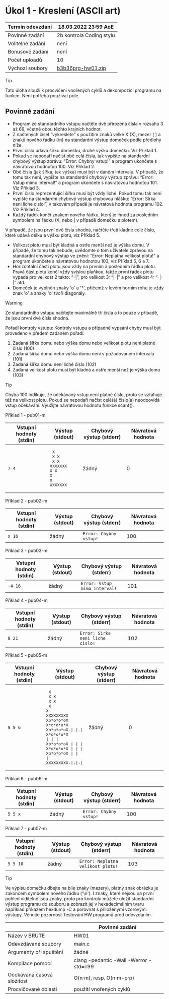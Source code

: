 # Úkol 1 - Kreslení (ASCII art)


| Termín odevzdání | 18.03.2022 23:59 AoE                         |
|------------------|----------------------------------------------|
| Povinné zadání   | 2b kontrola Coding stylu                     |
| Volitelné zadání | není                                         |
| Bonusové zadání  | není                                         |
| Počet uploadů    | 10                                           |
| Výchozí soubory  | [b3b36prg-hw01.zip](files/b3b36prg-hw01.zip) |


> [!TIP]
> Tato úloha slouží k procvičení vnořených cyklů a dekompozici programu na funkce. Není potřeba používat pole.



## Povinné zadání
- Program ze standardního vstupu načtěte dvě přirozená čísla v rozsahu 3 až 69, včetně obou těchto krajních hodnot.
- Z načtených čísel “vykreslete” s použitím znaků velké X (X), mezer ( ) a znaků nového řádku (\n) na standardní výstup domeček podle předlohy níže.
- První číslo udává šířku domečku, druhé výšku domečku. Viz Příklad 1.
- Pokud se nepodaří načíst obě celá čísla, tak vypište na standardní chybový výstup zprávu: “Error: Chybny vstup!” a program ukončete s návratovou hodnotou 100. Viz Příklad 2.
- Obě čísla (jak šířka, tak výška) musí být v daném intervalu. V případě, že tomu tak není, vypište na standardní chybový výstup zprávu: “Error: Vstup mimo interval!” a program ukončete s návratovou hodnotou 101. Viz Příklad 3.
- První číslo reprezentující šířku musí být vždy liché. Pokud tomu tak není vypište na standardní chybový výstup chybovou hlášku: “Error: Sirka neni liche cislo!”, v takovém případě je návratová hodnota programu 102. Viz Příklad 4.
- Každý řádek končí znakem nového řádku, který je ihned za posledním symbolem na řádku (X, nebo | v případě domečku s plotem).

V případě, že jsou první dvě čísla shodná, načtěte třetí kladné celé číslo, které udává délku a výšku plotu, viz Příklad 5.

- Velikost plotu musí být kladná a ostře menší než je výška domu. V případě, že tomu tak nebude, uvědomte o tom uživatele zprávou na standardní chybový výstup ve znění: “Error: Neplatna velikost plotu!” a program ukončete s návratovou hodnotou 103, viz Příklad 5, 6 a 7.
- Horizontální části plotu jsou vždy na prvním a posledním řádku plotu. Pravá část plotu končí vždy svislou plaňkou, takže první řádek plotu vypadá pro velikost 2 takto: “-|”, pro velikost 3: “|-|” a pro velikost 4: “-|-|” atd.
- Domeček je vyplněn znaky 'o' a '*', přičemž v levém horním rohu je vždy znak 'o' a znaky 'o' tvoří diagonály.

> [!WARNING]
> Ze standardního vstupu načítejte maximálně tři čísla a to pouze v případě, že jsou první dvě čísla shodná.

Pořadí kontroly vstupu:
Kontroly vstupu a případné vypsání chyby musí být provedeno v předem zadaném pořadí:

1. Zadaná šířka domu nebo výška domu nebo velikost plotu není platné číslo (100)
2. Zadaná šířka domu nebo výška domu není v požadovaném intervalu (101)
3. Zadaná šířka domu není liché číslo (102)
4. Zadaná velikost plotu musí být kladná a ostře menší než je výška domu (103)

> [!TIP]
> Chyba 100 indikuje, že očekávaný vstup není platné číslo, proto se vztahuje též na velikost plotu. Pokud se nepodaří načíst celé(á) číslo(a) neodpovídá vstup očekávání. Využijte návratovou hodnotu funkce scanf().

Příklad 1 - pub01-m

| Vstupní hodnoty (stdin) | Výstup (stdout)                                                                            | Chybový výstup (stderr) | Návratová hodnota |
|-------------------------|--------------------------------------------------------------------------------------------|-------------------------|-------------------|
| ```7 4```              | <pre>   X<br />  X X<br /> X   X<br />XXXXXXX<br />X     X<br />X     X<br />XXXXXXX</pre> | žádný                   | 0                 |

Příklad 2 - pub02-m

| Vstupní hodnoty (stdin) | Výstup (stdout) | Chybový výstup (stderr)     | Návratová hodnota |
|-------------------------|-----------------|-----------------------------|-------------------|
| ```x 16```              | žádný           | ```Error: Chybny vstup!```  | 100               |

Příklad 3 - pub03-m

| Vstupní hodnoty (stdin) | Výstup (stdout) | Chybový výstup (stderr)              | Návratová hodnota |
|-------------------------|-----------------|--------------------------------------|-------------------|
| ```-4 16```             | žádný           | ```Error: Vstup mimo interval!```    | 101               |

Příklad 4 - pub04-m

| Vstupní hodnoty (stdin) | Výstup (stdout) | Chybový výstup (stderr)                | Návratová hodnota |
|-------------------------|-----------------|----------------------------------------|-------------------|
| ```8 21```              | žádný           | ```Error: Sirka neni liche cislo!```   | 102               |

Příklad 5 - pub05-m

| Vstupní hodnoty (stdin) | Výstup (stdout)                                                                                                                                                                                                                                                              | Chybový výstup (stderr) | Návratová hodnota  |
|-------------------------|------------------------------------------------------------------------------------------------------------------------------------------------------------------------------------------------------------------------------------------------------------------------------|-------------------------|--------------------|
| ```9 9 6```             | <pre>    X<br />   X X<br />  X   X<br /> X     X<br />XXXXXXXXX<br />Xo\*o\*o\*oX<br />X\*o\*o\*o\*X<br />Xo\*o\*o\*oX-\|-\|-\|<br />X\*o\*o\*o\*X \| \| \|<br />Xo\*o\*o\*oX \| \| \|<br />X\*o\*o\*o\*X \| \| \|<br />Xo\*o\*o\*oX \| \| \|<br />XXXXXXXXX-\|-\|-\|</pre> | žádný                   | 0                 |

Příklad 6 - pub06-m

| Vstupní hodnoty (stdin) | Výstup (stdout) | Chybový výstup (stderr)     | Návratová hodnota |
|-------------------------|-----------------|-----------------------------|-------------------|
| ```5 5 x```             | žádný           | ```Error: Chybny vstup!```  | 100               |

Příklad 7 - pub07-m

| Vstupní hodnoty (stdin) | Výstup (stdout) | Chybový výstup (stderr)                | Návratová hodnota |
|-------------------------|-----------------|----------------------------------------|------------------|
| ```5 5 10```            | žádný           | ```Error: Neplatna velikost plotu!```  | 103              |


> [!TIP]
> Ve výpisu domečku dbejte na bíle znaky (mezery), platný znak obrázku je zakončem symbolem nového řádku ('\n'). I znaky, které nejsou na první pohled viditelné jsou znaky, proto pro kontrolu můžete uložit standardní výstup programu do souboru a zobrazit jej v hexadecimálním tvaru například příkazem hexdump -C a porovnat s přiloženými vzorovými výstupy. Věnujte pozornost Testování HW programů před odevzdáním.

|                            | Povinné zadání                         |
|----------------------------|----------------------------------------|
| Název v BRUTE              | HW01                                   |
| Odevzdávané soubory        | main.c                                 |
| Argumenty při spuštění     | žádné                                  |
| Kompilace pomocí           | clang -pedantic -Wall -Werror -std=c99 |
| Očekávaná časová složitost | O(n⋅m), resp. O(n⋅m+p⋅p)               |
| Procvičované oblasti       | použití vnořených cyklů                |



